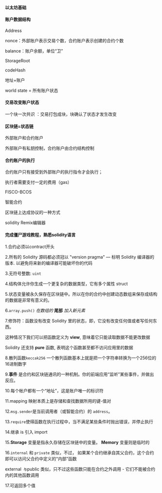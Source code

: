 #### 以太坊基础

#### 账户数据结构

Address

nonce：外部账户表示交易个数，合约账户表示创建的合约个数

balance：账户余额，单位“卫”

StorageRoot

codeHash

地址+账户

world state = 所有账户状态

#### 交易改变账户状态

一个块一次共识 ：交易打包成块，块确认了状态才发生改变

#### 区块链=状态链

外部账户和合约账户

外部账户有私钥控制，合约账户由合约结构控制

#### 合约账户的执行

合约账户只有接受到外部账户的执行指令才会执行；

执行者需要支付一定的费用（gas）



FISCO-BCOS    

智能合约

区块链上达成协议的一种方式



solidity Remix编辑器

#### 完成僵尸游戏教程，熟悉solidity语言

1.合约必须以contract开头

2.所有的 Solidity 源码都必须冠以 "version pragma" — 标明 Solidity 编译器的版本. 以避免将来新的编译器可能破坏你的代码

3.无符号整数: `uint`

4.结构体允许你生成一个更复杂的数据类型，它有多个属性 struct

5.状态变量被永久保存在区块链中。所以在你的合约中创建动态数组来保存成结构的数据是非常有意义的。

6.`array.push()` *在数组的* **尾部** *加入新元素*

7.修饰符：函数没有改变 Solidity 里的状态，即，它没有改变任何值或者写任何东西。

这种情况下我们可以把函数定义为 **view**, 意味着它只能读取数据不能更改数据

Solidity 还支持 **pure** 函数, 表明这个函数甚至都不访问应用里的数据

8.散列函数`keccak256` 一个散列函数基本上就是把一个字符串转换为一个256位的16进制数字

9.**事件** 是合约和区块链通讯的一种机制。你的前端应用“监听”某些事件，并做出反应。

10.每个帐户都有一个“地址”，这是账户唯一的标识符

11.mapping 映射本质上是存储和查找数据所用的键-值对

12.`msg.sender`是当前调用者（或智能合约）的 `address`。

13.`require`使得函数在执行过程中，当不满足某些条件时抛出错误，并停止执行

14.继承 is 引入 import

15.**Storage** 变量是指永久存储在区块链中的变量。 **Memory** 变量则是临时的

16.`internal` 和 `private` 类似，不过， 如果某个合约继承自其父合约，这个合约即可以访问父合约中定义的“内部”函数

external` 与`public 类似，只不过这些函数只能在合约之外调用 - 它们不能被合约内的其他函数调用

17.可返回多个值